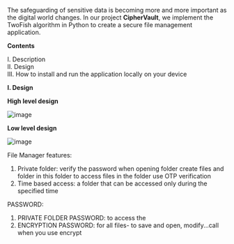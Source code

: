 The safeguarding of sensitive data is becoming more and more important as the digital world changes. 
In our project **CipherVault**, we implement the TwoFish algorithm in Python to create a secure file management application.

**Contents**  


I. Description  
II. Design  
III. How to install and run the application locally on your device

**I. Design**

**High level design**

![image](https://github.com/SaikiranSankar04/Cipher_Vault/assets/128061632/497f8255-7fc3-45ce-928f-fefcd64a89bd)

**Low level design**

![image](https://github.com/SaikiranSankar04/Cipher_Vault/assets/128061632/db17c1d0-5b1b-435b-8434-5f3e59e55a75)

File Manager features:
1. Private folder:
   verify the password when opening folder
   create files and folder in this folder
   to access files in the folder use OTP verification
2. Time based access:
   a folder that can be accessed only during the specified time


PASSWORD:
1. PRIVATE FOLDER PASSWORD: to access the
2. ENCRYPTION PASSWORD: for all files- to save and open, modify...call when you use encrypt
